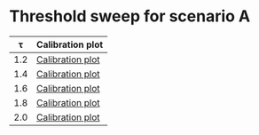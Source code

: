 # Threshold sweep for scenario A

| τ | Calibration plot |
| --- | --- |
| 1.2 | [Calibration plot](./tau_1.2/A_gate_calibration.png) |
| 1.4 | [Calibration plot](./tau_1.4/A_gate_calibration.png) |
| 1.6 | [Calibration plot](./tau_1.6/A_gate_calibration.png) |
| 1.8 | [Calibration plot](./tau_1.8/A_gate_calibration.png) |
| 2.0 | [Calibration plot](./tau_2.0/A_gate_calibration.png) |
